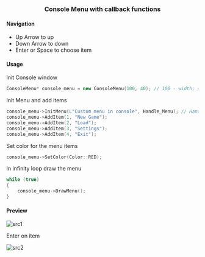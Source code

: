 <div align="center">
  <h3>Console Menu with callback functions</h3>
</div> 

#### Navigation
- Up Arrow to up
- Down Arrow to down
- Enter or Space to choose item

#### Usage

Init Console window
```cpp
ConsoleMenu* console_menu = new ConsoleMenu(100, 40); // 100 - width; 40 - height
```

Init Menu and add items
```cpp
console_menu->InitMenu(L"Custom menu in console", Handle_Menu); // Handle_Menu - callback function. Proto: `void Handle_Menu(menu_item_t Info)`
console_menu->AddItem(1, "New Game");
console_menu->AddItem(2, "Load");
console_menu->AddItem(3, "Settings");
console_menu->AddItem(4, "Exit");
```

Set color for the menu items
```cpp
console_menu->SetColor(Color::RED);
```

In infinity loop draw the menu
```cpp
while (true)
{
    console_menu->DrawMenu();
}
```

#### Preview


![src1](https://i.ibb.co/5xxPMBV/Screenshot-1.png)

Enter on item

![src2](https://i.ibb.co/85JtqSD/Screenshot-2.png)
